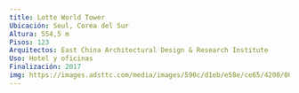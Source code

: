 ```yaml
---
title: Lotte World Tower 
Ubicación: Seul, Corea del Sur
Altura: 554,5 m
Pisos: 123
Arquitectos: East China Architectural Design & Research Institute
Uso: Hotel y oficinas
Finalización: 2017
img: https://images.adsttc.com/media/images/590c/d1eb/e58e/ce65/4200/009a/slideshow/lotte-world-tower-1791802_1920.jpg?1494012390
---
```

